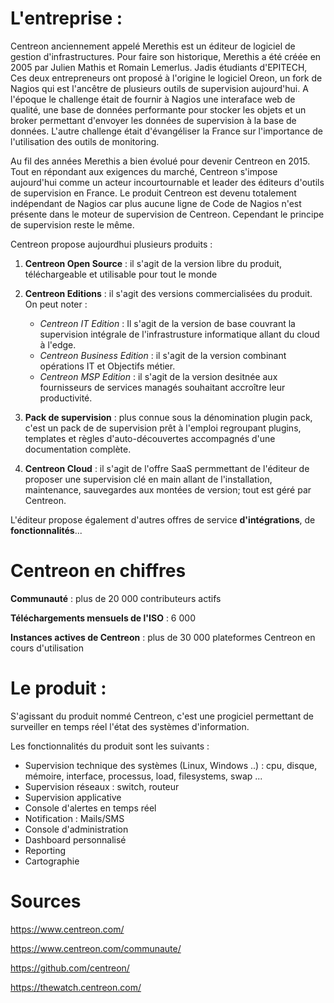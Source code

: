 # L'entreprise :

Centreon anciennement appelé Merethis est un éditeur de logiciel de gestion d'infrastructures. Pour faire son historique, Merethis a été créée en 2005 par Julien Mathis et Romain Lemerlus. Jadis étudiants d'EPITECH, Ces deux entrepreneurs ont proposé à l'origine le logiciel Oreon, un fork de Nagios qui est l'ancêtre de plusieurs outils de supervision aujourd'hui. A l'époque le challenge était de fournir à Nagios une interaface web de qualité, une base de données performante pour stocker les objets et un broker permettant d'envoyer les données de supervision à la base de données. L'autre challenge était d'évangéliser la France sur l'importance de l'utilisation des outils de monitoring.

Au fil des années Merethis a bien évolué pour devenir Centreon en 2015. Tout en répondant aux exigences du marché, Centreon s'impose aujourd'hui comme un acteur incourtournable et leader des éditeurs d'outils de supervision en France. Le produit Centreon est devenu totalement indépendant de Nagios car plus aucune ligne de Code de Nagios n'est présente dans le moteur de supervision de Centreon. Cependant le principe de supervision reste le même. 

Centreon propose aujourdhui plusieurs produits : 

  1. **Centreon Open Source** : il s'agit de la version libre du produit, téléchargeable et utilisable pour tout le monde
  2. **Centreon Editions** : il s'agit des versions commercialisées du produit. On peut noter :
  
     - _Centreon IT Edition_ : Il s'agit de la version de base couvrant la supervision intégrale de l'infrastrusture informatique allant du cloud à l'edge.
     - _Centreon Business Edition_ : il s'agit de la version combinant opérations IT et Objectifs métier.
     - _Centreon MSP Edition_ : il s'agit de la version desitnée aux fournisseurs de services managés souhaitant accroître leur productivité.
      
  3. **Pack de supervision** : plus connue sous la dénomination plugin pack, c'est un pack de de supervision prêt à l'emploi regroupant plugins, templates et         règles d'auto-découvertes accompagnés d'une documentation complète.
  4. **Centreon Cloud** : il s'agit de l'offre SaaS permmettant de l'éditeur de proposer une supervision clé en main allant de l'installation, maintenance,              sauvegardes aux montées de version; tout est géré par Centreon.

L'éditeur propose également d'autres offres de service **d'intégrations**, de **fonctionnalités**...

# Centreon en chiffres

  **Communauté** : plus de 20 000 contributeurs actifs
  
  **Téléchargements mensuels de l'ISO** : 6 000
  
  **Instances actives de Centreon** : plus de 30 000 plateformes Centreon en cours d'utilisation

# Le produit :

S'agissant du produit nommé Centreon, c'est une progiciel permettant de surveiller en temps réel l'état des systèmes d'information. 

Les fonctionnalités du produit sont les suivants :

  - Supervision technique des systèmes (Linux, Windows ..) : cpu, disque, mémoire, interface, processus, load, filesystems, swap ...
  - Supervision réseaux : switch, routeur
  - Supervision applicative
  - Console d'alertes en temps réel
  - Notification : Mails/SMS
  - Console d'administration
  - Dashboard personnalisé
  - Reporting
  - Cartographie

# Sources 

  https://www.centreon.com/
  
  https://www.centreon.com/communaute/
  
  https://github.com/centreon/
  
  https://thewatch.centreon.com/
